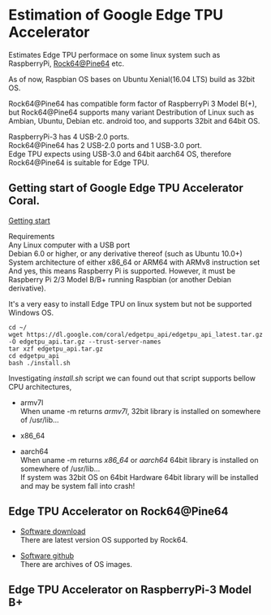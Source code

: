 # Estimation of Google Edge TPU Accelerator

Estimates Edge TPU performace on some linux system such as RaspberryPi, [Rock64@Pine64](https://www.pine64.org/?product=rock64-media-board-computer) etc.  

As of now, Raspbian OS bases on Ubuntu Xenial(16.04 LTS) build as 32bit OS.  

Rock64@Pine64 has compatible form factor of RaspberryPi 3 Model B(+), but Rock64@Pine64 supports many variant Destribution of Linux such as Ambian, Ubuntu, Debian etc. android too, and supports 32bit and 64bit OS.    

RaspberryPi-3 has 4 USB-2.0 ports.  
Rock64@Pine64 has 2 USB-2.0 ports and 1 USB-3.0 port.  
Edge TPU expects using USB-3.0 and 64bit aarch64 OS, therefore Rock64@Pine64 is suitable for Edge TPU.  

## Getting start of Google Edge TPU Accelerator Coral.  
[Getting start](https://coral.withgoogle.com/docs/accelerator/get-started/)  

Requirements  
Any Linux computer with a USB port  
  Debian 6.0 or higher, or any derivative thereof (such as Ubuntu 10.0+)  
  System architecture of either x86_64 or ARM64 with ARMv8 instruction set  
And yes, this means Raspberry Pi is supported. However, it must be Raspberry Pi 2/3 Model B/B+ running Raspbian (or another Debian derivative).  

It's a very easy to install Edge TPU on linux system but not be supported Windows OS.  

```
cd ~/
wget https://dl.google.com/coral/edgetpu_api/edgetpu_api_latest.tar.gz -O edgetpu_api.tar.gz --trust-server-names
tar xzf edgetpu_api.tar.gz
cd edgetpu_api
bash ./install.sh
```

Investigating *install.sh* script we can found out that script supports bellow CPU architectures,  

- armv7l  
  When uname -m returns *armv7l*, 32bit library is installed on somewhere of /usr/lib...  

- x86_64  
- aarch64  
  When uname -m returns *x86_64* or *aarch64* 64bit library is installed on somewhere of /usr/lib...  
  If system was 32bit OS on 64bit Hardware 64bit library will be installed and may be system fall into crash!  

## Edge TPU Accelerator on Rock64@Pine64  

- [Software download](http://wiki.pine64.org/index.php/ROCK64_Software_Release)  
There are latest version OS supported by Rock64.  

- [Software github](https://github.com/ayufan-rock64/linux-build/releases)  
There are archives of OS images.  

## Edge TPU Accelerator on RaspberryPi-3 Model B+  
